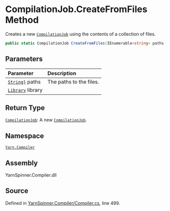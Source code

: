 # CompilationJob.CreateFromFiles Method

Creates a new [`CompilationJob`](/api/csharp/yarn.compiler/compilationjob.md) using the contents
of a collection of files.


```csharp
public static CompilationJob CreateFromFiles(IEnumerable<string> paths, Library library = null)
```

## Parameters
|Parameter|Description|
|:---|:---|
|[`String}`](https://docs.microsoft.com/dotnet/api/System.Collections.Generic.IEnumerable{System.String}) paths|The paths to the files.|
|[`Library`](/api/csharp/yarn/library.md) library||
## Return Type
[`CompilationJob`](/api/csharp/yarn.compiler/compilationjob.md): A new [`CompilationJob`](/api/csharp/yarn.compiler/compilationjob.md).



## Namespace
[`Yarn.Compiler`](/api/csharp/yarn.compiler/README.md)

## Assembly
YarnSpinner.Compiler.dll

## Source
Defined in [YarnSpinner.Compiler/Compiler.cs](https://github.com/YarnSpinnerTool/YarnSpinner//blob/develop/YarnSpinner.Compiler/Compiler.cs#L499), line 499.
